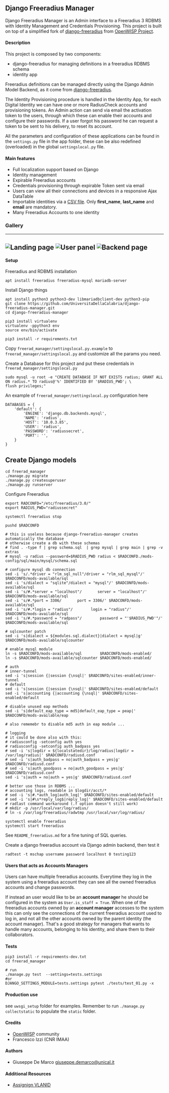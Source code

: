 Django Freeradius Manager
---------------------------

Django Freeradius Manager is an Admin interface to a Freeradius 3 RDBMS with Identity Management and Credentials Provisioning.
This project is built on top of a simplified fork of [django-freeradius](https://github.com/openwisp/django-freeradius) from [OpenWISP Project](http://openwisp.org/).

#### Description

This project is composed by two components:

- django-freeradius for managing definitions in a freeradius RDBMS schema
- identity app

Freeradius definitions can be managed directly using the Django Admin Model Backend, as it come from [django-freeradius](https://github.com/openwisp/django-freeradius).

The Identity Provisioning procedure is handled in the Identity App, for each Digital Identity we can have one or more RadiusCheck accounts and provisioning tokens. An Admin action can send via email the activation token to the users, through which these can enable their accounts and configure their passwords. If a user forgot his password he can request a token to be sent to his delivery, to reset its account.

All the parameters and configuration of these applications can be found in the `settings.py` file in the app folder, these can be also redefined (overloaded) in the global `settingslocal.py` file.

#### Main features

- Full localization support based on Django
- Identity management
- Expirable Freeradius accounts
- Credentials provisioning through expirable Token sent via email
- Users can view all their connections and devices in a responsive Ajax DataTable
- Importable identities via a [CSV file](freerad_manager/static/template_accounts.csv). Only __first_name__, __last_name__ and __email__ are mandatory. 
- Many Freeradius Accounts to one identity


### Gallery
-------------------------------------------------
![Landing page](gallery/1.png)
![User panel](gallery/2.png)
![Backend page](gallery/4.png)
------------------------------------------------

#### Setup

Freeradius and RDBMS installation
````
apt install freeradius freeradius-mysql mariadb-server
````

Install Django things
````
apt install python3 python3-dev libmariadbclient-dev python3-pip
git clone https://github.com/UniversitaDellaCalabria/django-freeradius-manager.git
cd django-freeradius-manager

pip3 install virtualenv
virtualenv -ppython3 env
source env/bin/activate

pip3 install -r requirements.txt
````

Copy `freerad_manager/settingslocal.py.example` to `freerad_manager/settingslocal.py` and customize all the params you need.

Create a Database for this project and put these credentials in `freerad_manager/settingslocal.py`
````
sudo mysql -u root -e "CREATE DATABASE IF NOT EXISTS radius; GRANT ALL ON radius.* TO radius@'%' IDENTIFIED BY '$RADIUS_PWD'; \
flush privileges;"
````

An example of `freerad_manager/settingslocal.py` configuration here
````
DATABASES = {
    'default': {
        'ENGINE': 'django.db.backends.mysql',
        'NAME': 'radius',
        'HOST': '10.0.3.85',
        'USER': 'radius',
        'PASSWORD': 'radiussecret',
        'PORT': '',
    }
}
````

Create Django models
--------------------

````
cd freerad_manager
./manage.py migrate
./manage.py createsuperuser
./manage.py runserver
````

Configure Freeradius
````
export RADCONFD="/etc/freeradius/3.0/"
export RADIUS_PWD="radiussecret"

systemctl freeradius stop

pushd $RADCONFD

# this is useless because django-freeradius-manager creates automatically the database
# otherwise create a db with these schemas
# find . -type f | grep schema.sql  | grep mysql | grep main | grep -v extras
# mysql -u radius --password=$RADIUS_PWD radius < $RADCONFD./mods-config/sql/main/mysql/schema.sql

# configure mysql db connection
sed -i 's/.*driver = "rlm_sql_null"/driver = "rlm_sql_mysql"/' $RADCONFD/mods-available/sql
sed -i 's/dialect = "sqlite"/dialect = "mysql"/' $RADCONFD/mods-available/sql
sed -i 's/#.*server = "localhost"/       server = "localhost"/' $RADCONFD/mods-available/sql
sed -i 's/#.*port = 3306/       port = 3306/' $RADCONFD/mods-available/sql
sed -i 's/#.*login = "radius"/        login = "radius"/' $RADCONFD/mods-available/sql
sed -i 's/#.*password = "radpass"/        password = "'$RADIUS_PWD'"/' $RADCONFD/mods-available/sql

# sqlcounter patch
sed -i 's|dialect = ${modules.sql.dialect}|dialect = mysql|g' $RADCONFD/mods-available/sqlcounter

# enable mysql module
ln -s $RADCONFD/mods-available/sql        $RADCONFD/mods-enabled/
ln -s $RADCONFD/mods-available/sqlcounter $RADCONFD/mods-enabled/

# auth
# inner-tunnel
sed -i 's|session {|session {\nsql|' $RADCONFD/sites-enabled/inner-tunnel
# default
sed -i 's|session {|session {\nsql|' $RADCONFD/sites-enabled/default
sed -i 's|accounting {|accounting {\nsql|' $RADCONFD/sites-enabled/default

# disable unused eap methods
sed -i 's|default_eap_type = md5|default_eap_type = peap|' $RADCONFD/mods-available/eap

# also rememebr to disable md5 auth in eap module ...

# logging
# it could be done also with this:
# radiusconfig -setconfig auth yes
# radiusconfig -setconfig auth_badpass yes
# sed -i 's|logdir = ${localstatedir}/log/radius|logdir = /var/log/radius|' $RADCONFD/radiusd.conf
# sed -i 's|auth_badpass = no|auth_badpass = yes|g' $RADCONFD/radiusd.conf
# sed -i 's|auth_goodpass = no|auth_goodpass = yes|g' $RADCONFD/radiusd.conf
sed -i 's|auth = no|auth = yes|g' $RADCONFD/radiusd.conf

# better use those in RDBMS ...
# accounting logs, readable in $logdir/acct/*
# sed -i 's|#.*auth_log|auth_log|' $RADCONFD/sites-enabled/default
# sed -i 's|#\s*reply_log$|reply_log|' $RADCONFD/sites-enabled/default
# radlast command workaround (.f option doesn't still work)
# mkdir -p /usr/local/var/log/radius/
# ln -s /var/log/freeradius/radwtmp /usr/local/var/log/radius/

systemctl enable freeradius
systemctl start freeradius
````

See `README_freeradius.md` for a fine tuning of SQL queries.

Create a django freeradius account via Django admin backend, then test it
````
radtest -t mschap username password localhost 0 testing123
````

#### Users that acts as Accounts Managers

Users can have multiple freeradius accounts. Everytime they log in the system using a freeradius account
they can see all the owned freeradius accounts and change passwords.

If instead an user would like to be an __account manager__ 
he should be configured in the system as `User.is_staff = True`.
When one of the freeradius accounts owned by an __account manager__ accesses to the system this can only see the connections
of the current freeradius account used to log in, and not all the other accounts owned by the
parent identity (the account manager). That's a good strategy for managers that wants to handle
many accounts, belonging to his identity, and share them to their collaborators.


#### Tests

````
pip3 install -r requirements-dev.txt
cd freerad_manager

# run
./manage.py test  --settings=tests.settings
#or
DJANGO_SETTINGS_MODULE=tests.settings pytest ./tests/test_01.py -x
````

#### Production use

see `uwsgi_setup` folder for examples. Remember to run `./manage.py collectstatic` to populate the `static` folder.


#### Credits

- [OpenWISP](http://openwisp.org/) community
- Francesco Izzi (CNR IMAA)


#### Authors

- Giuseppe De Marco <giuseppe.demarco@unical.it>


#### Additional Resources

- [Assignign VLANID](https://linuskarlsson.se/blog/radius-authentication-and-dynamic-vlan-assignment-for-wpa2-enterprise-using-sqlite-in-freeradius/) 

